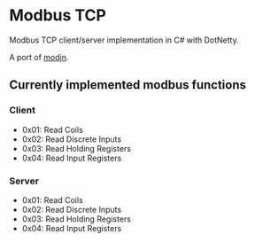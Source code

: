 # Modbus TCP

Modbus TCP client/server implementation in C# with DotNetty.

A port of [modjn](https://github.com/klymenek/modjn).

## Currently implemented modbus functions

### Client

+ 0x01: Read Coils
+ 0x02: Read Discrete Inputs
+ 0x03: Read Holding Registers
+ 0x04: Read Input Registers

### Server

+ 0x01: Read Coils
+ 0x02: Read Discrete Inputs
+ 0x03: Read Holding Registers
+ 0x04: Read Input Registers
